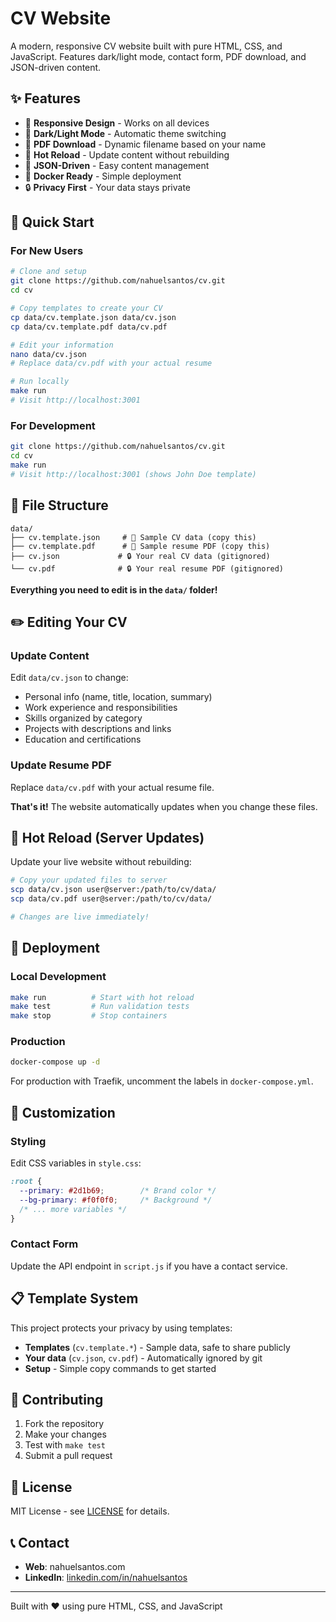 # CV Website

A modern, responsive CV website built with pure HTML, CSS, and JavaScript. Features dark/light mode, contact form, PDF download, and JSON-driven content.

## ✨ Features

- 📱 **Responsive Design** - Works on all devices
- 🌙 **Dark/Light Mode** - Automatic theme switching
- 📄 **PDF Download** - Dynamic filename based on your name
- 🔄 **Hot Reload** - Update content without rebuilding
- 📝 **JSON-Driven** - Easy content management
- 🐳 **Docker Ready** - Simple deployment
- 🔒 **Privacy First** - Your data stays private

## 🚀 Quick Start

### For New Users

```bash
# Clone and setup
git clone https://github.com/nahuelsantos/cv.git
cd cv

# Copy templates to create your CV
cp data/cv.template.json data/cv.json
cp data/cv.template.pdf data/cv.pdf

# Edit your information
nano data/cv.json
# Replace data/cv.pdf with your actual resume

# Run locally
make run
# Visit http://localhost:3001
```

### For Development

```bash
git clone https://github.com/nahuelsantos/cv.git
cd cv
make run
# Visit http://localhost:3001 (shows John Doe template)
```

## 📁 File Structure

```
data/
├── cv.template.json     # 📄 Sample CV data (copy this)
├── cv.template.pdf      # 📄 Sample resume PDF (copy this)
├── cv.json             # 🔒 Your real CV data (gitignored)
└── cv.pdf              # 🔒 Your real resume PDF (gitignored)
```

**Everything you need to edit is in the `data/` folder!**

## ✏️ Editing Your CV

### Update Content

Edit `data/cv.json` to change:
- Personal info (name, title, location, summary)
- Work experience and responsibilities
- Skills organized by category
- Projects with descriptions and links
- Education and certifications

### Update Resume PDF

Replace `data/cv.pdf` with your actual resume file.

**That's it!** The website automatically updates when you change these files.

## 🔄 Hot Reload (Server Updates)

Update your live website without rebuilding:

```bash
# Copy your updated files to server
scp data/cv.json user@server:/path/to/cv/data/
scp data/cv.pdf user@server:/path/to/cv/data/

# Changes are live immediately!
```

## 🐳 Deployment

### Local Development
```bash
make run          # Start with hot reload
make test         # Run validation tests
make stop         # Stop containers
```

### Production
```bash
docker-compose up -d
```

For production with Traefik, uncomment the labels in `docker-compose.yml`.

## 🎨 Customization

### Styling
Edit CSS variables in `style.css`:
```css
:root {
  --primary: #2d1b69;        /* Brand color */
  --bg-primary: #f0f0f0;     /* Background */
  /* ... more variables */
}
```

### Contact Form
Update the API endpoint in `script.js` if you have a contact service.

## 📋 Template System

This project protects your privacy by using templates:

- **Templates** (`cv.template.*`) - Sample data, safe to share publicly
- **Your data** (`cv.json`, `cv.pdf`) - Automatically ignored by git
- **Setup** - Simple copy commands to get started

## 🤝 Contributing

1. Fork the repository
2. Make your changes
3. Test with `make test`
4. Submit a pull request

## 📄 License

MIT License - see [LICENSE](LICENSE) for details.

## 📞 Contact

- **Web**: nahuelsantos.com
- **LinkedIn**: [linkedin.com/in/nahuelsantos](https://linkedin.com/in/nahuelsantos)

---

Built with ❤️ using pure HTML, CSS, and JavaScript
